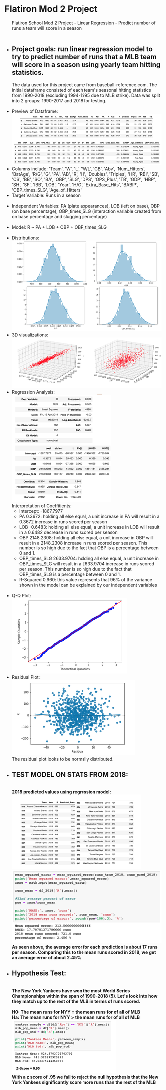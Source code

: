 <h1>Flatiron Mod 2 Project</h1>
<ul>
Flatiron School Mod 2 Project - Linear Regression - Predict number of runs a team will score in a season
<br><br>
<li><h2><b>Project goals: </b> run linear regression model to try to predict number of runs that a MLB team will score in a season using yearly team hitting statistics.<br></h2>
The data used for this project came from baseball-reference.com. The initial dataframe consisted of each team's seasonal hitting statistics from 1990-2018 (excluding 1994-1995 due to MLB strike). Data was split into 2 groups: 1990-2017 and 2018 for testing.<br><br></li>
<li>Preview of Dataframe:<br>

<img src='Dataframe.png'>
</li>
<li>
Columns include: 'Team', 'W', 'L', 'W/L', 'GB', 'Abv', 'Num_Hitters', 'BatAge', 'R/G', 'G', 'PA', 'AB', 'R', 'H', 'Doubles', 'Triples', 'HR', 'RBI', 'SB', 'CS', 'BB', 'SO', 'BA', 'OBP', 'SLG', 'OPS', 'OPS_Plus', 'TB', 'GDP', 'HBP', 'SH', 'SF', 'IBB', 'LOB', 'Year', 'H/G', 'Extra_Base_Hits', 'BABIP', 'OBP_times_SLG', 'Age_of_Hitters'<br></li>
<li>Target Variable: Runs in a season<br><br></li>
<li>Independent Variables: PA (plate appearances), LOB (left on base), OBP (on base percentage), OBP_times_SLG (interaction variable created from on base percentage and slugging percentage)<br><br></li>
<li>Model: R ~ PA + LOB + OBP + OBP_times_SLG<br><br></li>

<li>Distributions:<br> <img src='Distributions.png'> <br></li>

<li>3D visualizations:<br>  <img src='3D.png'> <br></li>

<li>Regression Analysis:<br> <img src='Model_Summary.png'><br>
Interpretation of Coeffitients: <ul><li>Intercept: -1867.7977</li>
  <li>PA 0.3672: holding all else equal, a unit increase in PA will result in a 0.3672 increase in runs scored per season</li>
  <li>LOB -0.6483: holding all else equal, a unit increase in LOB will result in a 0.6482 decrease in runs scored per season</li>
  <li>OBP 2148.2308: holding all else equal, a unit increase in OBP will result in a 2148.2308 increase in runs scored per season. This number is so high due to the fact that OBP is a percentage between 0 and 1.</li>
  <li>OBP_times_SLG 2633.9704: holding all else equal, a unit increase in OBP_times_SLG will result in a 2633.9704 increase in runs scored per season. This number is so high due to the fact that OBP_times_SLG is a percentage between 0 and 1.</li>
  <li>R-Squared 0.960: this value represents that 96% of the variance shown in the model can be explained by our independent variables</li>
</ul><br></li>

<li>Q-Q Plot:<br> <img src='q_q_plot.png'> <br></li>
<li>Residual Plot:<br> <img src='Residuals.png'><br>
The residual plot looks to be normally distributed.</li>

<li><h2><b> TEST MODEL ON STATS FROM 2018:</h2><br>
2018 predicted values using regression model:<br>
<img src='2018_Predicted_Vals.png'><br>
  <img src='2018_RMSE.png'><br>
  As seen above, the average error for each prediction is about 17 runs per season. Comparing this to the mean runs scored in 2018, we get an average error of about 2.45%</li>

<li><h2>Hypothesis Test:</h2><br>
The New York Yankees have won the most World Series Championships within the span of 1990-2018 (5). Let's look into how they match up to the rest of the MLB in terms of runs scored.<br><br>
H0: The mean runs for NYY = the mean runs for of all of MLB<br>
Ha: The mean runs for NYY > the mean runs for of all of MLB<br>
<img src='Hypothesis_Test.png'><br>
  <b>With a z score of .95 we fail to reject the null hypothesis that the New York Yankees significantly score more runs than the rest of the MLB</li>
</ul>
